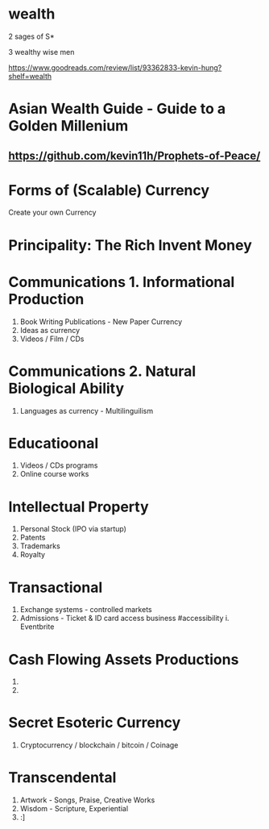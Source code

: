 # wealth

2 sages of S*

3 wealthy wise men

https://www.goodreads.com/review/list/93362833-kevin-hung?shelf=wealth

# Asian Wealth Guide - Guide to a Golden Millenium

## https://github.com/kevin11h/Prophets-of-Peace/


# Forms of (Scalable) Currency

Create your own Currency

# Principality: The Rich Invent Money

# Communications 1. Informational Production
1. Book Writing Publications - New Paper Currency
2. Ideas as currency
3. Videos / Film / CDs

# Communications 2. Natural Biological Ability
1. Languages as currency - Multilinguilism

# Educatioonal 
1. Videos / CDs programs
2. Online course works

# Intellectual Property
1.  Personal Stock (IPO via startup)
2.  Patents
3.  Trademarks
4.  Royalty

# Transactional
1. Exchange systems - controlled markets
2. Admissions - Ticket & ID card access business #accessibility
  i. Eventbrite
  
# Cash Flowing Assets Productions
1.  
2.  

# Secret Esoteric Currency
1.  Cryptocurrency / blockchain / bitcoin / Coinage

# Transcendental
1.  Artwork - Songs, Praise, Creative Works
2.  Wisdom - Scripture, Experiential
3.  :]
